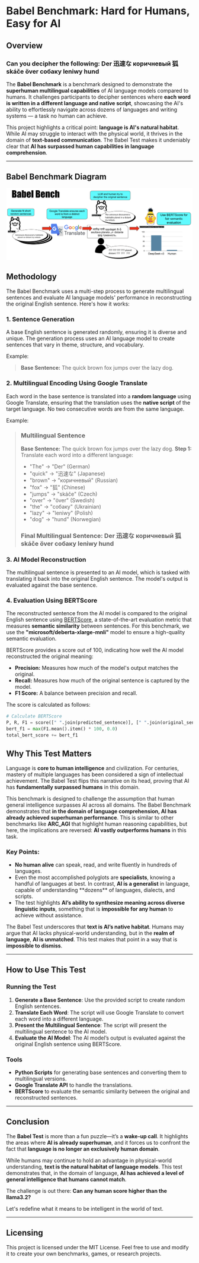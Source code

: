 # Babel Benchmark: Hard for Humans, Easy for AI

## Overview

### Can you decipher the following: Der 迅速な коричневый 狐 skáče över собаку leniwy hund

The **Babel Benchmark** is a benchmark designed to demonstrate the **superhuman multilingual capabilities** of AI language models compared to humans. It challenges participants to decipher sentences where **each word is written in a different language and native script**, showcasing the AI's ability to effortlessly navigate across dozens of languages and writing systems — a task no human can achieve.

This project highlights a critical point: **language is AI's natural habitat**. While AI may struggle to interact with the physical world, it thrives in the domain of **text-based communication**. The Babel Test makes it undeniably clear that **AI has surpassed human capabilities in language comprehension**.

---
## Babel Benchmark Diagram

![Babel Benchmark](imgs/babel_bench.png)

## Methodology

The Babel Benchmark uses a multi-step process to generate multilingual sentences and evaluate AI language models' performance in reconstructing the original English sentence. Here's how it works:

### 1. Sentence Generation

A base English sentence is generated randomly, ensuring it is diverse and unique. The generation process uses an AI language model to create sentences that vary in theme, structure, and vocabulary.

Example:

> **Base Sentence:** The quick brown fox jumps over the lazy dog.

### 2. Multilingual Encoding Using Google Translate

Each word in the base sentence is translated into a **random language** using Google Translate, ensuring that the translation uses the **native script** of the target language. No two consecutive words are from the same language.

Example:

> ### Multilingual Sentence
>
> **Base Sentence:** The quick brown fox jumps over the lazy dog.
> **Step 1:** Translate each word into a different language:
>
> - "The" -> "Der" (German)
> - "quick" -> "迅速な" (Japanese)
> - "brown" -> "коричневый" (Russian)
> - "fox" -> "狐" (Chinese)
> - "jumps" -> "skáče" (Czech)
> - "over" -> "över" (Swedish)
> - "the" -> "собаку" (Ukrainian)
> - "lazy" -> "leniwy" (Polish)
> - "dog" -> "hund" (Norwegian)
>
> ### Final Multilingual Sentence: Der 迅速な коричневый 狐 skáče över собаку leniwy hund

### 3. AI Model Reconstruction

The multilingual sentence is presented to an AI model, which is tasked with translating it back into the original English sentence. The model's output is evaluated against the base sentence.

### 4. Evaluation Using BERTScore

The reconstructed sentence from the AI model is compared to the original English sentence using [BERTScore](https://github.com/Tiiiger/bert_score), a state-of-the-art evaluation metric that measures **semantic similarity** between sentences. For this benchmark, we use the **"microsoft/deberta-xlarge-mnli"** model to ensure a high-quality semantic evaluation.

BERTScore provides a score out of 100, indicating how well the AI model reconstructed the original meaning:

- **Precision:** Measures how much of the model's output matches the original.
- **Recall:** Measures how much of the original sentence is captured by the model.
- **F1 Score:** A balance between precision and recall.

The score is calculated as follows:

```python
# Calculate BERTScore
P, R, F1 = score([" ".join(predicted_sentence)], [" ".join(original_sentence)], lang="en", rescale_with_baseline=True, model_type="microsoft/deberta-xlarge-mnli")
bert_f1 = max(F1.mean().item() * 100, 0.0)
total_bert_score += bert_f1
```

## Why This Test Matters

Language is **core to human intelligence** and civilization. For centuries, mastery of multiple languages has been considered a sign of intellectual achievement. The Babel Test flips this narrative on its head, proving that AI has **fundamentally surpassed humans** in this domain.

This benchmark is designed to challenge the assumption that human general intelligence surpasses AI across all domains. The Babel Benchmark demonstrates that **in the domain of language comprehension, AI has already achieved superhuman performance**. This is similar to other benchmarks like **ARC\_AGI** that highlight human reasoning capabilities, but here, the implications are reversed: **AI vastly outperforms humans** in this task.

### Key Points:

- **No human alive** can speak, read, and write fluently in hundreds of languages.
- Even the most accomplished polyglots are **specialists**, knowing a handful of languages at best. In contrast, **AI is a generalist** in language, capable of understanding \*\*dozens\*\* of languages, dialects, and scripts.
- The test highlights **AI’s ability to synthesize meaning across diverse linguistic inputs**, something that is **impossible for any human** to achieve without assistance.

The Babel Test underscores that **text is AI’s native habitat**. Humans may argue that AI lacks physical-world understanding, but in the **realm of language**, **AI is unmatched**. This test makes that point in a way that is **impossible to dismiss**.

---

## How to Use This Test

### Running the Test

1. **Generate a Base Sentence**: Use the provided script to create random English sentences.
2. **Translate Each Word**: The script will use Google Translate to convert each word into a different language.
3. **Present the Multilingual Sentence**: The script will present the multilingual sentence to the AI model.
4. **Evaluate the AI Model**: The AI model’s output is evaluated against the original English sentence using BERTScore.

### Tools

- **Python Scripts** for generating base sentences and converting them to multilingual versions.
- **Google Translate API** to handle the translations.
- **BERTScore** to evaluate the semantic similarity between the original and reconstructed sentences.

---

## Conclusion

The **Babel Test** is more than a fun puzzle—it’s a **wake-up call**. It highlights the areas where **AI is already superhuman**, and it forces us to confront the fact that **language is no longer an exclusively human domain**.

While humans may continue to hold an advantage in physical-world understanding, **text is the natural habitat of language models**. This test demonstrates that, in the domain of language, **AI has achieved a level of general intelligence that humans cannot match**.

The challenge is out there: **Can any human score higher than the llama3.2?**

Let's redefine what it means to be intelligent in the world of text.

---

## Licensing

This project is licensed under the MIT License. Feel free to use and modify it to create your own benchmarks, games, or research projects.


